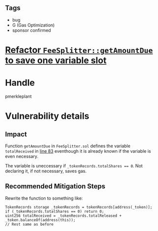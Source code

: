 ## Tags

- bug
- G (Gas Optimization)
- sponsor confirmed

# [Refactor `FeeSplitter::getAmountDue` to save one variable slot](https://github.com/code-423n4/2021-11-nested-findings/issues/68) 

# Handle

pmerkleplant


# Vulnerability details

## Impact
Function `getAmountDue` in `FeeSplitter.sol` defines the variable 
`totalReceived` in [line 83](https://github.com/code-423n4/2021-11-nested/blob/main/contracts/FeeSplitter.sol#L83) eventhough it is already known if the variable is
even necessary.

The variable is uneccessary if `_tokenRecords.totalShares == 0`.
Not declaring it, if not necessary, saves gas.

## Recommended Mitigation Steps
Rewrite the function to something like:
```
TokenRecords storage _tokenRecords = tokenRecords[address(_token)];
if (_tokenRecords.totalShares == 0) return 0;
uint256 totalReceived = _tokenRecords.totalReleased + _token.balanceOf(address(this));
// Rest same as before
```

